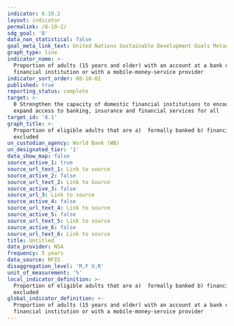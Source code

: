 ```yaml
---
indicator: 8.10.2
layout: indicator
permalink: /8-10-2/
sdg_goal: '8'
data_non_statistical: false
goal_meta_link_text: United Nations Sustainable Development Goals Metadata (PDF 210 KB)
graph_type: line
indicator_name: >-
  Proportion of adults (15 years and older) with an account at a bank or other
  financial institution or with a mobile-money-service provider
indicator_sort_order: 08-10-02
published: true
reporting_status: complete
target: >-
  0 Strengthen the capacity of domestic financial institutions to encourage and
  expand access to banking, insurance and financial services for all
target_id: '8.1'
graph_title: >-
  Proportion of eligible adults that are a)  formally banked b) financially
  excluded
un_custodian_agency: World Bank (WB)
un_designated_tier: '1'
data_show_map: false
source_active_1: true
source_url_text_1: Link to source
source_active_2: false
source_url_text_2: Link to Source
source_active_3: false
source_url_3: Link to source
source_active_4: false
source_url_text_4: Link to source
source_active_5: false
source_url_text_5: Link to source
source_active_6: false
source_url_text_6: Link to source
title: Untitled
data_provider: NSA
frequency: 5 years
data_source: NFIS
disaggregation_level: 'M,F U,R'
unit_of_measurement: '%'
local_indicator_definition: >-
  Proportion of eligible adults that are a)  formally banked b) financially
  excluded
global_indicator_definition: >-
  Proportion of adults (15 years and older) with an account at a bank or other
  financial institution or with a mobile-money-service provider
---
```

